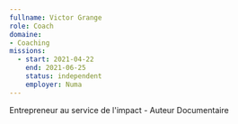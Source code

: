 ```yaml
---
fullname: Victor Grange
role: Coach
domaine:
- Coaching
missions:
  - start: 2021-04-22
    end: 2021-06-25
    status: independent
    employer: Numa
---
```


Entrepreneur au service de l'impact -
Auteur Documentaire
